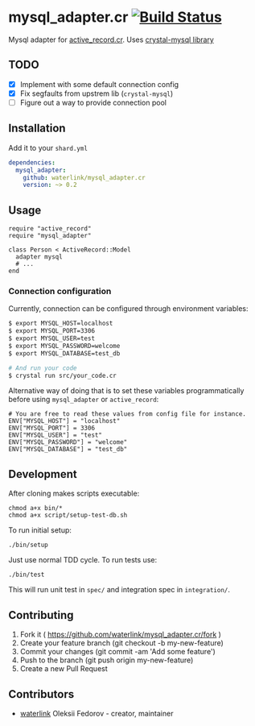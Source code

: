 # mysql_adapter.cr [![Build Status](https://travis-ci.org/waterlink/mysql_adapter.cr.svg?branch=master)](https://travis-ci.org/waterlink/mysql_adapter.cr)

Mysql adapter for [active_record.cr](https://github.com/waterlink/active_record.cr). Uses [crystal-mysql library](https://github.com/waterlink/crystal-mysql)

## TODO

- [x] Implement with some default connection config
- [x] Fix segfaults from upstrem lib (`crystal-mysql`)
- [ ] Figure out a way to provide connection pool

## Installation

Add it to your `shard.yml`

```yml
dependencies:
  mysql_adapter:
    github: waterlink/mysql_adapter.cr
    version: ~> 0.2
```

## Usage

```crystal
require "active_record"
require "mysql_adapter"

class Person < ActiveRecord::Model
  adapter mysql
  # ...
end
```

### Connection configuration

Currently, connection can be configured through environment variables:

```bash
$ export MYSQL_HOST=localhost
$ export MYSQL_PORT=3306
$ export MYSQL_USER=test
$ export MYSQL_PASSWORD=welcome
$ export MYSQL_DATABASE=test_db

# And run your code
$ crystal run src/your_code.cr
```

Alternative way of doing that is to set these variables programmatically before
using `mysql_adapter` or `active_record`:

```crystal
# You are free to read these values from config file for instance.
ENV["MYSQL_HOST"] = "localhost"
ENV["MYSQL_PORT"] = 3306
ENV["MYSQL_USER"] = "test"
ENV["MYSQL_PASSWORD"] = "welcome"
ENV["MYSQL_DATABASE"] = "test_db"
```

## Development

After cloning makes scripts executable:

```
chmod a+x bin/*
chmod a+x script/setup-test-db.sh
```

To run initial setup:

```
./bin/setup
```

Just use normal TDD cycle. To run tests use:

```
./bin/test
```

This will run unit test in `spec/` and integration spec in `integration/`.

## Contributing

1. Fork it ( https://github.com/waterlink/mysql_adapter.cr/fork )
2. Create your feature branch (git checkout -b my-new-feature)
3. Commit your changes (git commit -am 'Add some feature')
4. Push to the branch (git push origin my-new-feature)
5. Create a new Pull Request

## Contributors

- [waterlink](https://github.com/waterlink) Oleksii Fedorov - creator, maintainer
